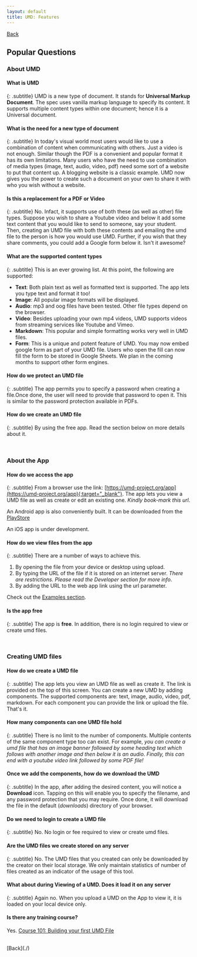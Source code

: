 ```yaml
---
layout: default
title: UMD: Features
---
```

[Back](./)
<br/>
## Popular Questions

### About UMD
#### What is UMD
{: .subtitle}
UMD is a new type of document. It stands for **Universal Markup Document**. The spec uses vanilla markup language to specify its content. It supports multiple content types within one document; hence it is a Universal document.

#### What is the need for a new type of document
{: .subtitle}
In today's visual world most users would like to use a combination of content when communicating with others. Just a video is not enough. Similar though the PDF is a convenient and popular format it has its own limitations. Many users who have the need to use  combination of media types (image, text, audio, video, pdf) need some sort of a website to put that content up. A blogging website is a classic example. UMD now gives you the power to create such a document on your own to share it with who you wish without a website.

#### Is this a replacement for a PDF or Video
{: .subtitle}
No. Infact, it supports use of both these (as well as other) file types. Suppose you wish to share a Youtube video and below it add some text content that you would like to send to someone, say your student. Then, creating an UMD file with both these contents and emailing the umd file to the person is how you would use UMD. Further, if you wish that they share comments, you could add a Google form below it. Isn't it awesome?

#### What are the supported content types
{: .subtitle}
This is an ever growing list. At this point, the following are supported:

* **Text**: Both plain text as well as formatted text is supported. The app lets you type text and format it too!
* **Image**: All popular image formats will be displayed.
* **Audio**: mp3 and oog files have been tested. Other file types depend on the browser.
* **Video**: Besides uploading your own mp4 videos, UMD supports videos from streaming services like Youtube and Vimeo.
* **Markdown**: This popular and simple formatting works very well in UMD files.
* **Form**: This is a unique and potent feature of UMD. You may now embed google form as part of your UMD file. Users who open the fill can now fill the form to be stored in Google Sheets. We plan in the coming months to support other form engines.

#### How do we protect an UMD file
{: .subtitle}
The app permits you to specify a password when creating a file.Once done, the user will need to provide that password to open it. This is similar to the password protection available in PDFs.

#### How do we create an UMD file
{: .subtitle}
By using the free app. Read the section below on more details about it.

<br/>

### About the App
#### How do we access the app
{: .subtitle}
From a browser use the link: [https://umd-project.org/app](https://umd-project.org/app){:target="_blank"}. The app lets you view a UMD file as well as create or edit an existing one. *Kindly book-mark this url*.

An Android app is also conveniently built. It can be downloaded from the [PlayStore](https://play.google.com/store/apps/details?id=org.umdproject.umdapp)

An iOS app is under development.

#### How do we view files from the app
{: .subtitle}
There are a number of ways to achieve this.
1. By opening the file from your device or desktop using upload.
2. By typing the URL of the file if it is stored on an internet server. *There are restrictions. Please read the Developer section for more info*.
3. By adding the URL to the web app link using the url parameter.

Check out the [Examples section](../examples/readme.md).

#### Is the app free
{: .subtitle}
The app is **free**. In addition, there is no login required to view or create umd files.

<br/>

### Creating UMD files
#### How do we create a UMD file
{: .subtitle}
The app lets you view an UMD file as well as create it. The link is provided on the top of this screen. You can create a new UMD by adding components. The supported components are: text, image, audio, video, pdf, markdown. For each component you can provide the link or upload the file. That's it.

#### How many components can one UMD file hold
{: .subtitle}
There is no limit to the number of components. Multiple contents of the same component type too can exist. For example, <i>you can create a umd file that has an image banner followed by some heading text which follows with another image and then below it is an audio. Finally, this can end with a youtube video link followed by some PDF file!</i>

#### Once we add the components, how do we download the UMD
{: .subtitle}
In the app, after adding the desired content, you will notice a **Download** icon. Tapping on this will enable you to specify the filename, and any password protection that you may require. Once done, it will download the file in the default (*downloads*) directory of your browser.

#### Do we need to login to create a UMD file
{: .subtitle}
No. No login or fee required to view or create umd files.

#### Are the UMD files we create stored on any server
{: .subtitle}
No. The UMD files that you created can only be downloaded by the creator on their local storage. We only maintain statistics of number of files created as an indicator of the usage of this tool.

#### What about during Viewing of a UMD. Does it load it on any server 
{: .subtitle}
Again no. When you upload a UMD on the App to view it, it is loaded on your local device only.

#### Is there any training course?
Yes. [Course 101: Building your first UMD File](../app?url=/examples/files/umd-course-101.umd)


<br/>
[Back](./)